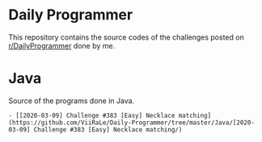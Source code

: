 # Daily Programmer

This repository contains the source codes of the challenges posted on [r/DailyProgrammer](https://www.reddit.com/r/dailyprogrammer/) done by me.

# Java

Source of the programs done in Java.

	- [[2020-03-09] Challenge #383 [Easy] Necklace matching](https://github.com/ViiRaLe/Daily-Programmer/tree/master/Java/[2020-03-09] Challenge #383 [Easy] Necklace matching/)

